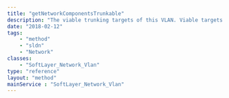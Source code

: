 ```yaml
---
title: "getNetworkComponentsTrunkable"
description: "The viable trunking targets of this VLAN. Viable targets include accessible components of assigned hardware in the same pod and network as this VLAN, which are not already natively attached nor trunked."
date: "2018-02-12"
tags:
    - "method"
    - "sldn"
    - "Network"
classes:
    - "SoftLayer_Network_Vlan"
type: "reference"
layout: "method"
mainService : "SoftLayer_Network_Vlan"
---
```

